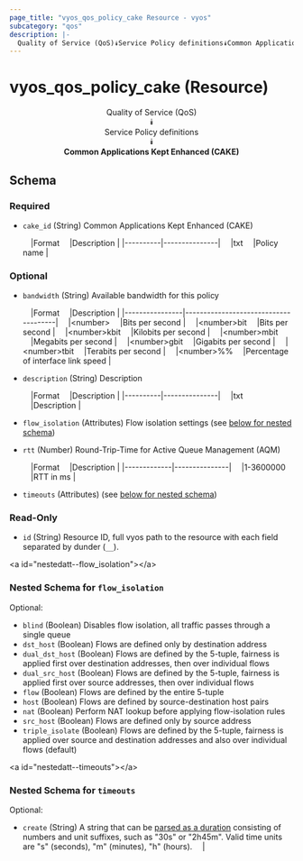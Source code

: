 ```yaml
---
page_title: "vyos_qos_policy_cake Resource - vyos"
subcategory: "qos"
description: |- 
  Quality of Service (QoS)⯯Service Policy definitions⯯Common Applications Kept Enhanced (CAKE)
---
```


# vyos_qos_policy_cake (Resource)
<center>

Quality of Service (QoS)  
⯯  
Service Policy definitions  
⯯  
**Common Applications Kept Enhanced (CAKE)**


</center>

## Schema

### Required

- `cake_id` (String) Common Applications Kept Enhanced (CAKE)

    &emsp;|Format  &emsp;|Description  |
    |----------|---------------|
    &emsp;|txt     &emsp;|Policy name  |

### Optional

- `bandwidth` (String) Available bandwidth for this policy

    &emsp;|Format        &emsp;|Description                         |
    |----------------|--------------------------------------|
    &emsp;|&lt;number&gt;      &emsp;|Bits per second                     |
    &emsp;|&lt;number&gt;bit   &emsp;|Bits per second                     |
    &emsp;|&lt;number&gt;kbit  &emsp;|Kilobits per second                 |
    &emsp;|&lt;number&gt;mbit  &emsp;|Megabits per second                 |
    &emsp;|&lt;number&gt;gbit  &emsp;|Gigabits per second                 |
    &emsp;|&lt;number&gt;tbit  &emsp;|Terabits per second                 |
    &emsp;|&lt;number&gt;%%    &emsp;|Percentage of interface link speed  |
- `description` (String) Description

    &emsp;|Format  &emsp;|Description  |
    |----------|---------------|
    &emsp;|txt     &emsp;|Description  |
- `flow_isolation` (Attributes) Flow isolation settings (see [below for nested schema](#nestedatt--flow_isolation))
- `rtt` (Number) Round-Trip-Time for Active Queue Management (AQM)

    &emsp;|Format     &emsp;|Description  |
    |-------------|---------------|
    &emsp;|1-3600000  &emsp;|RTT in ms    |
- `timeouts` (Attributes) (see [below for nested schema](#nestedatt--timeouts))

### Read-Only

- `id` (String) Resource ID, full vyos path to the resource with each field separated by dunder (`__`).

&lt;a id=&#34;nestedatt--flow_isolation&#34;&gt;&lt;/a&gt;
### Nested Schema for `flow_isolation`

Optional:

- `blind` (Boolean) Disables flow isolation, all traffic passes through a single queue
- `dst_host` (Boolean) Flows are defined only by destination address
- `dual_dst_host` (Boolean) Flows are defined by the 5-tuple, fairness is applied first over destination addresses, then over individual flows
- `dual_src_host` (Boolean) Flows are defined by the 5-tuple, fairness is applied first over source addresses, then over individual flows
- `flow` (Boolean) Flows are defined by the entire 5-tuple
- `host` (Boolean) Flows are defined by source-destination host pairs
- `nat` (Boolean) Perform NAT lookup before applying flow-isolation rules
- `src_host` (Boolean) Flows are defined only by source address
- `triple_isolate` (Boolean) Flows are defined by the 5-tuple, fairness is applied over source and destination addresses and also over individual flows (default)


&lt;a id=&#34;nestedatt--timeouts&#34;&gt;&lt;/a&gt;
### Nested Schema for `timeouts`

Optional:

- `create` (String) A string that can be [parsed as a duration](https://pkg.go.dev/time#ParseDuration) consisting of numbers and unit suffixes, such as &#34;30s&#34; or &#34;2h45m&#34;. Valid time units are &#34;s&#34; (seconds), &#34;m&#34; (minutes), &#34;h&#34; (hours).  &emsp;|
